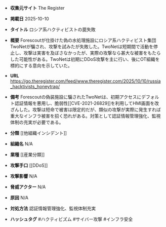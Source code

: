 - **収集元サイト**
The Register

- **掲載日**
2025-10-10

- **タイトル**
ロシア系ハクティビストの罠失敗

- **概要**
Forescoutが仕掛けた偽の水処理施設にロシア系ハクティビスト集団TwoNetが騙され、攻撃を試みたが失敗した。TwoNetは短期間で活動を停止し、攻撃は実害を及ぼさなかったが、実際の攻撃なら甚大な被害をもたらした可能性がある。TwoNetは初期にDDoS攻撃を主に行い、後にOT組織を標的にする意向を示していた。

- **URL**
https://go.theregister.com/feed/www.theregister.com/2025/10/10/russia_hacktivists_honeytrap/

- **備考**
Forescoutの偽装施設に騙されたTwoNetは、初期アクセスにデフォルト認証情報を悪用し、脆弱性[[CVE-2021-26829]]を利用してHMI画面を改ざんした。攻撃は短命で被害は限定的だが、類似の攻撃が実際に発生すれば重大なインフラ被害を招く恐れがある。対策として認証情報管理強化、監視体制の充実が必要である。

- **分類**
[[他組織インシデント]]

- **組織名**
N/A

- **業種**
[[産業分類]]

- **攻撃手口**
[[DDoS]]

- **攻撃影響**
N/A

- **脅威アクター**
N/A

- **原因**
N/A

- **対処方法**
認証情報管理強化、監視体制充実

- **ハッシュタグ**
#ハクティビズム #サイバー攻撃 #インフラ安全
